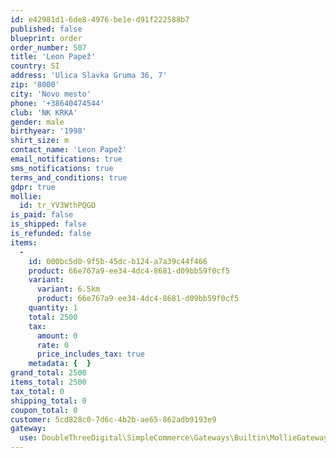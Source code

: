 ```yaml
---
id: e42981d1-6de8-4976-be1e-d91f222588b7
published: false
blueprint: order
order_number: 507
title: 'Leon Papež'
country: SI
address: 'Ulica Slavka Gruma 36, 7'
zip: '8000'
city: 'Novo mesto'
phone: '+38640474544'
club: 'NK KRKA'
gender: male
birthyear: '1998'
shirt_size: m
contact_name: 'Leon Papež'
email_notifications: true
sms_notifications: true
terms_and_conditions: true
gdpr: true
mollie:
  id: tr_YV3WthPQGD
is_paid: false
is_shipped: false
is_refunded: false
items:
  -
    id: 000bc5d0-9f5b-45dc-b124-a7a39c44f466
    product: 66e767a9-ee34-4dc4-8681-d09bb59f0cf5
    variant:
      variant: 6.5km
      product: 66e767a9-ee34-4dc4-8681-d09bb59f0cf5
    quantity: 1
    total: 2500
    tax:
      amount: 0
      rate: 0
      price_includes_tax: true
    metadata: {  }
grand_total: 2500
items_total: 2500
tax_total: 0
shipping_total: 0
coupon_total: 0
customer: 5cd828c0-7d6c-4b2b-ae65-862adb9193e9
gateway:
  use: DoubleThreeDigital\SimpleCommerce\Gateways\Builtin\MollieGateway
---
```

